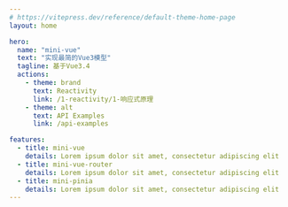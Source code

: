 ```yaml
---
# https://vitepress.dev/reference/default-theme-home-page
layout: home

hero:
  name: "mini-vue"
  text: "实现最简的Vue3模型"
  tagline: 基于Vue3.4
  actions:
    - theme: brand
      text: Reactivity
      link: /1-reactivity/1-响应式原理
    - theme: alt
      text: API Examples
      link: /api-examples

features:
  - title: mini-vue
    details: Lorem ipsum dolor sit amet, consectetur adipiscing elit
  - title: mini-vue-router
    details: Lorem ipsum dolor sit amet, consectetur adipiscing elit
  - title: mini-pinia
    details: Lorem ipsum dolor sit amet, consectetur adipiscing elit
---
```


